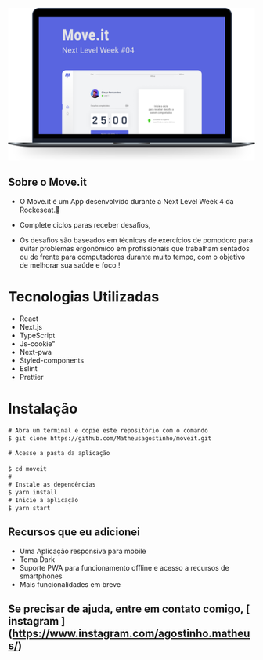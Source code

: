 ![Image moveit](https://raw.githubusercontent.com/matheusAgostinho/moveIt/master/.github/moveit.svg)

## Sobre o Move.it
- O Move.it é um App desenvolvido durante a Next Level Week 4 da Rockeseat.🚀

- Complete ciclos paras receber desafios,

 - Os desafios são baseados em técnicas de exercícios de pomodoro para evitar problemas ergonômico em profissionais que trabalham sentados ou de frente para computadores durante muito tempo, com o objetivo de melhorar sua saúde e foco.!


# Tecnologias Utilizadas
- React
- Next.js
- TypeScript
- Js-cookie"
- Next-pwa
- Styled-components
- Eslint
- Prettier


# Instalação
```
# Abra um terminal e copie este repositório com o comando
$ git clone https://github.com/Matheusagostinho/moveit.git
```

```
# Acesse a pasta da aplicação

$ cd moveit
#
# Instale as dependências
$ yarn install
# Inicie a aplicação
$ yarn start
```

## Recursos que eu adicionei
- Uma Aplicação responsiva para mobile
- Tema Dark
- Suporte PWA para funcionamento offline e acesso a recursos de smartphones
- Mais funcionalidades em breve

## Se precisar de ajuda, entre em contato comigo, [ instagram ] (https://www.instagram.com/agostinho.matheus/)
